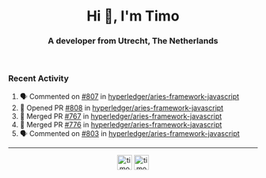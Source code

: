 <h1 align="center">Hi 👋, I'm Timo</h1>
<h3 align="center">A developer from Utrecht, The Netherlands</h3>
<br/>
<!-- https://github.com/rahuldkjain/github-profile-readme-generator --!>

<!--  <p align="left"><img src="https://github-readme-stats.vercel.app/api?username=timoglastra&show_icons=true&count_private=true&" alt="timoglastra" /></p> --!>

<!--
Github language stats
<p align="left"><img src="https://github-readme-stats.vercel.app/api/top-langs/?username=timoglastra&layout=compact" alt="timoglastra" /><p>
-->

<!-- Codestats language stats -->
<!-- <p align="left"><img src="https://codestats-readme.vercel.app/api/top-langs/?username=timoglastra&layout=compact&language_count=12" alt="timoglastra" /><p>    --!>
  
<h3>Recent Activity</h3>

<!--START_SECTION:activity-->
1. 🗣 Commented on [#807](https://github.com/hyperledger/aries-framework-javascript/issues/807) in [hyperledger/aries-framework-javascript](https://github.com/hyperledger/aries-framework-javascript)
2. 💪 Opened PR [#808](https://github.com/hyperledger/aries-framework-javascript/pull/808) in [hyperledger/aries-framework-javascript](https://github.com/hyperledger/aries-framework-javascript)
3. 🎉 Merged PR [#767](https://github.com/hyperledger/aries-framework-javascript/pull/767) in [hyperledger/aries-framework-javascript](https://github.com/hyperledger/aries-framework-javascript)
4. 🎉 Merged PR [#776](https://github.com/hyperledger/aries-framework-javascript/pull/776) in [hyperledger/aries-framework-javascript](https://github.com/hyperledger/aries-framework-javascript)
5. 🗣 Commented on [#803](https://github.com/hyperledger/aries-framework-javascript/issues/803) in [hyperledger/aries-framework-javascript](https://github.com/hyperledger/aries-framework-javascript)
<!--END_SECTION:activity-->

---

<p align="center">
<a href="https://twitter.com/timoglastra" target="blank"><img align="center" src="https://cdn.jsdelivr.net/npm/simple-icons@3.0.1/icons/twitter.svg" alt="timoglastra" height="30" width="30" /></a>
<a href="https://linkedin.com/in/timoglastra" target="blank"><img align="center" src="https://cdn.jsdelivr.net/npm/simple-icons@3.0.1/icons/linkedin.svg" alt="timoglastra" height="30" width="30" /></a>
</p>



